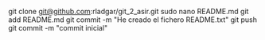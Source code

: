 git clone git@github.com:rladgar/git_2_asir.git
sudo nano README.md
git add README.md
git commit -m "He creado el fichero README.txt"
git push
git commit -m "commit inicial"
